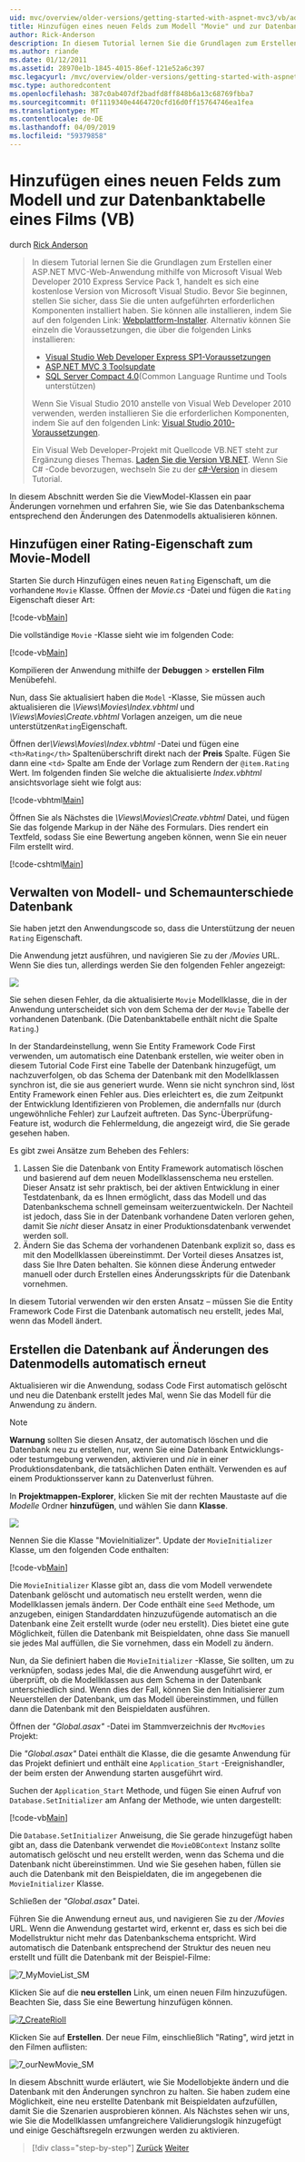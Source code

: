 ```yaml
---
uid: mvc/overview/older-versions/getting-started-with-aspnet-mvc3/vb/adding-a-new-field
title: Hinzufügen eines neuen Felds zum Modell "Movie" und zur Datenbanktabelle (VB) | Microsoft-Dokumentation
author: Rick-Anderson
description: In diesem Tutorial lernen Sie die Grundlagen zum Erstellen einer ASP.NET MVC-Web-Anwendung mithilfe von Microsoft Visual Web Developer 2010 Express Service Pack 1, d.h....
ms.author: riande
ms.date: 01/12/2011
ms.assetid: 28970e1b-1845-4015-86ef-121e52a6c397
msc.legacyurl: /mvc/overview/older-versions/getting-started-with-aspnet-mvc3/vb/adding-a-new-field
msc.type: authoredcontent
ms.openlocfilehash: 387c0ab407df2badfd8ff848b6a13c68769fbba7
ms.sourcegitcommit: 0f1119340e4464720cfd16d0ff15764746ea1fea
ms.translationtype: MT
ms.contentlocale: de-DE
ms.lasthandoff: 04/09/2019
ms.locfileid: "59379858"
---
```

# <a name="adding-a-new-field-to-the-movie-model-and-database-table-vb"></a>Hinzufügen eines neuen Felds zum Modell und zur Datenbanktabelle eines Films (VB)

durch [Rick Anderson]((https://twitter.com/RickAndMSFT))

> In diesem Tutorial lernen Sie die Grundlagen zum Erstellen einer ASP.NET MVC-Web-Anwendung mithilfe von Microsoft Visual Web Developer 2010 Express Service Pack 1, handelt es sich eine kostenlose Version von Microsoft Visual Studio. Bevor Sie beginnen, stellen Sie sicher, dass Sie die unten aufgeführten erforderlichen Komponenten installiert haben. Sie können alle installieren, indem Sie auf den folgenden Link: [Webplattform-Installer](https://www.microsoft.com/web/gallery/install.aspx?appid=VWD2010SP1Pack). Alternativ können Sie einzeln die Voraussetzungen, die über die folgenden Links installieren:
> 
> - [Visual Studio Web Developer Express SP1-Voraussetzungen](https://www.microsoft.com/web/gallery/install.aspx?appid=VWD2010SP1Pack)
> - [ASP.NET MVC 3 Toolsupdate](https://www.microsoft.com/web/gallery/install.aspx?appsxml=&amp;appid=MVC3)
> - [SQL Server Compact 4.0](https://www.microsoft.com/web/gallery/install.aspx?appid=SQLCE;SQLCEVSTools_4_0)(Common Language Runtime und Tools unterstützen)
> 
> Wenn Sie Visual Studio 2010 anstelle von Visual Web Developer 2010 verwenden, werden installieren Sie die erforderlichen Komponenten, indem Sie auf den folgenden Link: [Visual Studio 2010-Voraussetzungen](https://www.microsoft.com/web/gallery/install.aspx?appsxml=&amp;appid=VS2010SP1Pack).
> 
> Ein Visual Web Developer-Projekt mit Quellcode VB.NET steht zur Ergänzung dieses Themas. [Laden Sie die Version VB.NET](https://code.msdn.microsoft.com/Introduction-to-MVC-3-10d1b098). Wenn Sie C# -Code bevorzugen, wechseln Sie zu der [c#-Version](../cs/adding-a-new-field.md) in diesem Tutorial.


In diesem Abschnitt werden Sie die ViewModel-Klassen ein paar Änderungen vornehmen und erfahren Sie, wie Sie das Datenbankschema entsprechend den Änderungen des Datenmodells aktualisieren können.

## <a name="adding-a-rating-property-to-the-movie-model"></a>Hinzufügen einer Rating-Eigenschaft zum Movie-Modell

Starten Sie durch Hinzufügen eines neuen `Rating` Eigenschaft, um die vorhandene `Movie` Klasse. Öffnen der *Movie.cs* -Datei und fügen die `Rating` Eigenschaft dieser Art:

[!code-vb[Main](adding-a-new-field/samples/sample1.vb)]

Die vollständige `Movie` -Klasse sieht wie im folgenden Code:

[!code-vb[Main](adding-a-new-field/samples/sample2.vb)]

Kompilieren der Anwendung mithilfe der **Debuggen** &gt; **erstellen Film** Menübefehl.

Nun, dass Sie aktualisiert haben die `Model` -Klasse, Sie müssen auch aktualisieren die *\Views\Movies\Index.vbhtml* und *\Views\Movies\Create.vbhtml* Vorlagen anzeigen, um die neue unterstützen`Rating`Eigenschaft.

Öffnen der<em>\Views\Movies\Index.vbhtml</em> -Datei und fügen eine `<th>Rating</th>` Spaltenüberschrift direkt nach der <strong>Preis</strong> Spalte. Fügen Sie dann eine `<td>` Spalte am Ende der Vorlage zum Rendern der `@item.Rating` Wert. Im folgenden finden Sie welche die aktualisierte <em>Index.vbhtml</em> ansichtsvorlage sieht wie folgt aus:

[!code-vbhtml[Main](adding-a-new-field/samples/sample3.vbhtml)]

Öffnen Sie als Nächstes die *\Views\Movies\Create.vbhtml* Datei, und fügen Sie das folgende Markup in der Nähe des Formulars. Dies rendert ein Textfeld, sodass Sie eine Bewertung angeben können, wenn Sie ein neuer Film erstellt wird.

[!code-cshtml[Main](adding-a-new-field/samples/sample4.cshtml)]

## <a name="managing-model-and-database-schema-differences"></a>Verwalten von Modell- und Schemaunterschiede Datenbank

Sie haben jetzt den Anwendungscode so, dass die Unterstützung der neuen `Rating` Eigenschaft.

Die Anwendung jetzt ausführen, und navigieren Sie zu der */Movies* URL. Wenn Sie dies tun, allerdings werden Sie den folgenden Fehler angezeigt:

![](adding-a-new-field/_static/image1.png)

Sie sehen diesen Fehler, da die aktualisierte `Movie` Modellklasse, die in der Anwendung unterscheidet sich von dem Schema der der `Movie` Tabelle der vorhandenen Datenbank. (Die Datenbanktabelle enthält nicht die Spalte `Rating`.)

In der Standardeinstellung, wenn Sie Entity Framework Code First verwenden, um automatisch eine Datenbank erstellen, wie weiter oben in diesem Tutorial Code First eine Tabelle der Datenbank hinzugefügt, um nachzuverfolgen, ob das Schema der Datenbank mit den Modellklassen synchron ist, die sie aus generiert wurde. Wenn sie nicht synchron sind, löst Entity Framework einen Fehler aus. Dies erleichtert es, die zum Zeitpunkt der Entwicklung Identifizieren von Problemen, die andernfalls nur (durch ungewöhnliche Fehler) zur Laufzeit auftreten. Das Sync-Überprüfung-Feature ist, wodurch die Fehlermeldung, die angezeigt wird, die Sie gerade gesehen haben.

Es gibt zwei Ansätze zum Beheben des Fehlers:

1. Lassen Sie die Datenbank von Entity Framework automatisch löschen und basierend auf dem neuen Modellklassenschema neu erstellen. Dieser Ansatz ist sehr praktisch, bei der aktiven Entwicklung in einer Testdatenbank, da es Ihnen ermöglicht, dass das Modell und das Datenbankschema schnell gemeinsam weiterzuentwickeln. Der Nachteil ist jedoch, dass Sie in der Datenbank vorhandene Daten verloren gehen, damit Sie *nicht* dieser Ansatz in einer Produktionsdatenbank verwendet werden soll.
2. Ändern Sie das Schema der vorhandenen Datenbank explizit so, dass es mit den Modellklassen übereinstimmt. Der Vorteil dieses Ansatzes ist, dass Sie Ihre Daten behalten. Sie können diese Änderung entweder manuell oder durch Erstellen eines Änderungsskripts für die Datenbank vornehmen.

In diesem Tutorial verwenden wir den ersten Ansatz – müssen Sie die Entity Framework Code First die Datenbank automatisch neu erstellt, jedes Mal, wenn das Modell ändert.

## <a name="automatically-re-creating-the-database-on-model-changes"></a>Erstellen die Datenbank auf Änderungen des Datenmodells automatisch erneut

Aktualisieren wir die Anwendung, sodass Code First automatisch gelöscht und neu die Datenbank erstellt jedes Mal, wenn Sie das Modell für die Anwendung zu ändern.

> [!NOTE] 
> 
> **Warnung** sollten Sie diesen Ansatz, der automatisch löschen und die Datenbank neu zu erstellen, nur, wenn Sie eine Datenbank Entwicklungs- oder testumgebung verwenden, aktivieren und *nie* in einer Produktionsdatenbank, die tatsächlichen Daten enthält. Verwenden es auf einem Produktionsserver kann zu Datenverlust führen.


In **Projektmappen-Explorer**, klicken Sie mit der rechten Maustaste auf die *Modelle* Ordner **hinzufügen**, und wählen Sie dann **Klasse**.

![](adding-a-new-field/_static/image2.png)

Nennen Sie die Klasse &quot;MovieInitializer&quot;. Update der `MovieInitializer` Klasse, um den folgenden Code enthalten:

[!code-vb[Main](adding-a-new-field/samples/sample5.vb)]

Die `MovieInitializer` Klasse gibt an, dass die vom Modell verwendete Datenbank gelöscht und automatisch neu erstellt werden, wenn die Modellklassen jemals ändern. Der Code enthält eine `Seed` Methode, um anzugeben, einigen Standarddaten hinzuzufügende automatisch an die Datenbank eine Zeit erstellt wurde (oder neu erstellt). Dies bietet eine gute Möglichkeit, füllen die Datenbank mit Beispieldaten, ohne dass Sie manuell sie jedes Mal auffüllen, die Sie vornehmen, dass ein Modell zu ändern.

Nun, da Sie definiert haben die `MovieInitializer` -Klasse, Sie sollten, um zu verknüpfen, sodass jedes Mal, die die Anwendung ausgeführt wird, er überprüft, ob die Modellklassen aus dem Schema in der Datenbank unterschiedlich sind. Wenn dies der Fall, können Sie den Initialisierer zum Neuerstellen der Datenbank, um das Modell übereinstimmen, und füllen dann die Datenbank mit den Beispieldaten ausführen.

Öffnen der *"Global.asax"* -Datei im Stammverzeichnis der `MvcMovies` Projekt:

Die *"Global.asax"* Datei enthält die Klasse, die die gesamte Anwendung für das Projekt definiert und enthält eine `Application_Start` -Ereignishandler, der beim ersten der Anwendung starten ausgeführt wird.

Suchen der `Application_Start` Methode, und fügen Sie einen Aufruf von `Database.SetInitializer` am Anfang der Methode, wie unten dargestellt:

[!code-vb[Main](adding-a-new-field/samples/sample6.vb)]

Die `Database.SetInitializer` Anweisung, die Sie gerade hinzugefügt haben gibt an, dass die Datenbank verwendet die `MovieDBContext` Instanz sollte automatisch gelöscht und neu erstellt werden, wenn das Schema und die Datenbank nicht übereinstimmen. Und wie Sie gesehen haben, füllen sie auch die Datenbank mit den Beispieldaten, die im angegebenen die `MovieInitializer` Klasse.

Schließen der *"Global.asax"* Datei.

Führen Sie die Anwendung erneut aus, und navigieren Sie zu der */Movies* URL. Wenn die Anwendung gestartet wird, erkennt er, dass es sich bei die Modellstruktur nicht mehr das Datenbankschema entspricht. Wird automatisch die Datenbank entsprechend der Struktur des neuen neu erstellt und füllt die Datenbank mit der Beispiel-Filme:

![7_MyMovieList_SM](adding-a-new-field/_static/image3.png)

Klicken Sie auf die **neu erstellen** Link, um einen neuen Film hinzuzufügen. Beachten Sie, dass Sie eine Bewertung hinzufügen können.

[![7_CreateRioII](adding-a-new-field/_static/image5.png)](adding-a-new-field/_static/image4.png)

Klicken Sie auf **Erstellen**. Der neue Film, einschließlich "Rating", wird jetzt in den Filmen auflisten:

![7_ourNewMovie_SM](adding-a-new-field/_static/image6.png)

In diesem Abschnitt wurde erläutert, wie Sie Modellobjekte ändern und die Datenbank mit den Änderungen synchron zu halten. Sie haben zudem eine Möglichkeit, eine neu erstellte Datenbank mit Beispieldaten aufzufüllen, damit Sie die Szenarien ausprobieren können. Als Nächstes sehen wir uns, wie Sie die Modellklassen umfangreichere Validierungslogik hinzugefügt und einige Geschäftsregeln erzwungen werden zu aktivieren.

> [!div class="step-by-step"]
> [Zurück](examining-the-edit-methods-and-edit-view.md)
> [Weiter](adding-validation-to-the-model.md)
